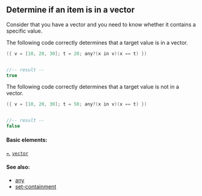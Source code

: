 <!---
  This markdown file was generated. Do not edit.
  -->

## Determine if an item is in a vector

Consider that you have a vector and you need to know whether it contains a specific value.

The following code correctly determines that a target value is in a vector.

```java
({ v = [10, 20, 30]; t = 20; any?(x in v)(x == t) })


//-- result --
true
```

The following code correctly determines that a target value is not in a vector.

```java
({ v = [10, 20, 30]; t = 50; any?(x in v)(x == t) })


//-- result --
false
```

#### Basic elements:

[`=`](../jadeite-basic-syntax-reference.md#=), [`vector`](../jadeite-basic-syntax-reference.md#vector)

#### See also:

* [any](any.md)
* [set-containment](set-containment.md)


